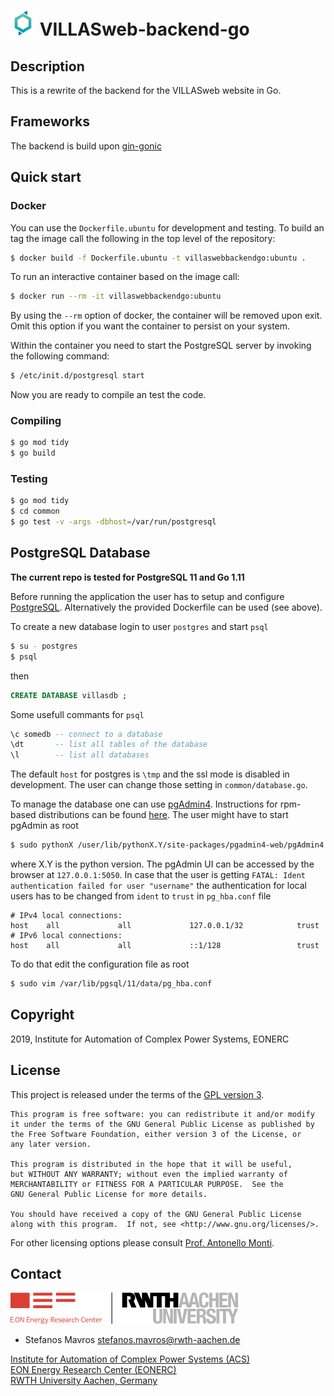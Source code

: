 # <img src="doc/pictures/villas_web.png" width=40 /> VILLASweb-backend-go

## Description
This is a rewrite of the backend for the VILLASweb
website in Go. 

## Frameworks
The backend is build upon [gin-gonic](https://github.com/gin-gonic/gin)

## Quick start

### Docker 
You can use the `Dockerfile.ubuntu` for development and testing.
To build an tag the image call the following in the top level of the repository:

```bash
$ docker build -f Dockerfile.ubuntu -t villaswebbackendgo:ubuntu .
```

To run an interactive container based on the image call:

```bash
$ docker run --rm -it villaswebbackendgo:ubuntu
```

By using the `--rm` option of docker, the container will be removed upon exit.
Omit this option if you want the container to persist on your system.

Within the container you need to start the PostgreSQL server by invoking the following command:

```bash
$ /etc/init.d/postgresql start
```

Now you are ready to compile an test the code. 
### Compiling

```bash 
$ go mod tidy
$ go build
```

### Testing
```bash 
$ go mod tidy
$ cd common
$ go test -v -args -dbhost=/var/run/postgresql
```


## PostgreSQL Database

**The current repo is tested for PostgreSQL 11 and Go 1.11**

Before running the application the user has to setup and configure
[PostgreSQL](https://www.postgresql.org/).
Alternatively the provided Dockerfile can be used (see above). 

To create a new database login to user `postgres` and start `psql`
```bash
$ su - postgres
$ psql
```
then
```sql
CREATE DATABASE villasdb ;
```

Some usefull commants for `psql`
```sql
\c somedb -- connect to a database 
\dt       -- list all tables of the database
\l        -- list all databases
```

The default `host` for postgres is `\tmp` and the ssl mode is disabled
in development. The user can change those setting in
`common/database.go`.

To manage the database one can use [pgAdmin4](https://www.pgadmin.org/).
Instructions for rpm-based distributions can be found
[here](https://computingforgeeks.com/how-to-install-pgadmin-4-on-centos-7-fedora-29-fedora-28/).
The user might have to start pgAdmin as root
```bash
$ sudo pythonX /user/lib/pythonX.Y/site-packages/pgadmin4-web/pgAdmin4.py
```
where X.Y is the python version. The pgAdmin UI can be accessed by the
browser at `127.0.0.1:5050`. In case that the user is getting `FATAL:
Ident authentication failed for user "username"` the authentication for
local users has to be changed from `ident` to `trust` in `pg_hba.conf`
file
```text
# IPv4 local connections:
host    all             all             127.0.0.1/32            trust
# IPv6 local connections:
host    all             all             ::1/128                 trust

```
To do that edit the configuration file as root
```bash
$ sudo vim /var/lib/pgsql/11/data/pg_hba.conf
```

## Copyright

2019, Institute for Automation of Complex Power Systems, EONERC  

## License

This project is released under the terms of the [GPL version 3](COPYING.md).

```
This program is free software: you can redistribute it and/or modify
it under the terms of the GNU General Public License as published by
the Free Software Foundation, either version 3 of the License, or
any later version.

This program is distributed in the hope that it will be useful,
but WITHOUT ANY WARRANTY; without even the implied warranty of
MERCHANTABILITY or FITNESS FOR A PARTICULAR PURPOSE.  See the
GNU General Public License for more details.

You should have received a copy of the GNU General Public License
along with this program.  If not, see <http://www.gnu.org/licenses/>.
```

For other licensing options please consult [Prof. Antonello Monti](mailto:amonti@eonerc.rwth-aachen.de).

## Contact

[![EONERC ACS Logo](doc/pictures/eonerc_logo.png)](http://www.acs.eonerc.rwth-aachen.de)

 - Stefanos Mavros <stefanos.mavros@rwth-aachen.de>

[Institute for Automation of Complex Power Systems (ACS)](http://www.acs.eonerc.rwth-aachen.de)  
[EON Energy Research Center (EONERC)](http://www.eonerc.rwth-aachen.de)  
[RWTH University Aachen, Germany](http://www.rwth-aachen.de)  
